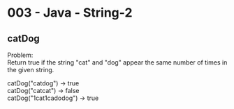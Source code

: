 003 - Java - String-2
====================


catDog
----------


Problem:  
Return true if the string "cat" and "dog" appear the same number of times in the given string. 
>
catDog("catdog") → true  
catDog("catcat") → false  
catDog("1cat1cadodog") → true  
